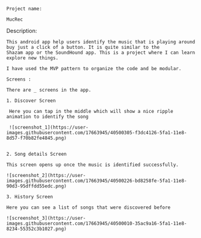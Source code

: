 

    Project name: 
    
    MucRec 
    
   Description: 
    
    This android app help users identify the music that is playing around buy just a click of a button. It is quite similar to the 
    Shazam app or the SoundHound app. This is a project where I can learn explore new things.
    
    I have used the MVP pattern to organize the code and be modular. 
    
    Screens :  
    
    There are _ screens in the app.
    
    1. Discover Screen
    
     Here you can tap in the middle which will show a nice ripple animation to identify the song
    
     ![screenshot_1](https://user-images.githubusercontent.com/17663945/40500305-f3dc4126-5fa1-11e8-8d57-f70b82fe4845.png)
    
    
    2. Song details Screen
    
    This screen opens up once the music is identified successfully. 
    
    ![screenshot_2](https://user-images.githubusercontent.com/17663945/40500226-bd8258fe-5fa1-11e8-90d3-95dffdd55edc.png)
    
    3. History Screen
    
    Here you can see a list of songs that were discovered before
    
    ![screenshot_3](https://user-images.githubusercontent.com/17663945/40500010-35ac9a16-5fa1-11e8-8234-55352c3b1027.png)
    
